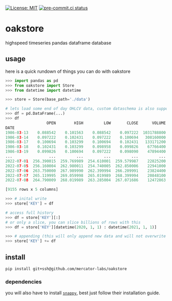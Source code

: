 [![License: MIT](https://img.shields.io/badge/License-MIT-yellow.svg)](https://opensource.org/licenses/MIT)
[![pre-commit.ci status](https://results.pre-commit.ci/badge/github/mercator-labs/oakstore/main.svg)](https://results.pre-commit.ci/latest/github/mercator-labs/oakstore/main)

# oakstore

highspeed timeseries pandas dataframe database

## usage

here is a quick rundown of things you can do with oakstore

```python
>>> import pandas as pd
>>> from oakstore import Store
>>> from datetime import datetime

>>> store = Store(base_path='./data')

# lets load some end of day OHLCV data, custom dataschema is also supported
>>> df = pd.DataFrame(...)
>>> df
                  OPEN        HIGH         LOW       CLOSE      VOLUME
DATE
1986-03-13    0.088542    0.101563    0.088542    0.097222  1031788800
1986-03-14    0.097222    0.102431    0.097222    0.100694   308160000
1986-03-17    0.100694    0.103299    0.100694    0.102431   133171200
1986-03-18    0.102431    0.103299    0.098958    0.099826    67766400
1986-03-19    0.099826    0.100694    0.097222    0.098090    47894400
...                ...         ...         ...         ...         ...
2022-07-01  256.390015  259.769989  254.610001  259.579987    22825200
2022-07-05  256.160004  262.980011  254.740005  262.850006    22941000
2022-07-06  263.750000  267.989990  262.399994  266.209991    23824400
2022-07-07  265.119995  269.059998  265.019989  268.399994    20848100
2022-07-08  264.790009  268.019989  263.285004  267.071686    12472863

[9155 rows x 5 columns]

>>> # inital write
>>> store['KEY'] = df

# access full history
>>> df = store['KEY'][:]
# or only a slice, you can slice billions of rows with this
>>> df = store['KEY'][datetime(2020, 1, 1) : datetime(2021, 1, 1)]

>>> # appending (this will only append new data and will not overwrite old data, drops any duplicates)
>>> store['KEY'] += df
```

## install

```
pip install git+ssh@github.com/mercator-labs/oakstore
```

### dependencies

you will also have to install [`snappy`](https://github.com/andrix/python-snappy#build--install), best just follow their installation guide.
